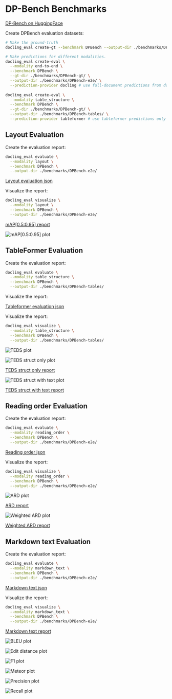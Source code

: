 # DP-Bench Benchmarks

[DP-Bench on HuggingFace](https://huggingface.co/datasets/upstage/dp-bench)

Create DPBench evaluation datasets:

```sh
# Make the ground-truth
docling_eval create-gt --benchmark DPBench --output-dir ./benchmarks/DPBench-gt/ 

# Make predictions for different modalities.
docling_eval create-eval \
  --modality end-to-end \
  --benchmark DPBench \
  --gt-dir ./benchmarks/DPBench-gt/ \
  --output-dir ./benchmarks/DPBench-e2e/ \
  --prediction-provider docling # use full-document predictions from docling
  
docling_eval create-eval \
  --modality table_structure \
  --benchmark DPBench \
  --gt-dir ./benchmarks/DPBench-gt/ \
  --output-dir ./benchmarks/DPBench-tables/ \
  --prediction-provider tableformer # use tableformer predictions only
```

## Layout Evaluation

Create the evaluation report:

```sh
docling_eval evaluate \
  --modality layout \
  --benchmark DPBench \
  --output-dir ./benchmarks/DPBench-e2e/ 

```

[Layout evaluation json](evaluations/DPBench/evaluation_DPBench_layout.json)

Visualize the report:

```sh
docling_eval visualize \
  --modality layout \
  --benchmark DPBench \
  --output-dir ./benchmarks/DPBench-e2e/ 
```

[mAP[0.5:0.95] report](evaluations/DPBench/evaluation_DPBench_layout_mAP_0.5_0.95.txt)

![mAP[0.5:0.95] plot](evaluations/DPBench/evaluation_DPBench_layout_mAP_0.5_0.95.png)


## TableFormer Evaluation

Create the evaluation report:

```sh
docling_eval evaluate \
  --modality table_structure \
  --benchmark DPBench \
  --output-dir ./benchmarks/DPBench-tables/ 
```


Visualize the report:

[Tableformer evaluation json](evaluations/DPBench/evaluation_DPBench_tableformer.json)

Visualize the report:

```sh
docling_eval visualize \
  --modality table_structure \
  --benchmark DPBench \
  --output-dir ./benchmarks/DPBench-tables/ 
```

![TEDS plot](evaluations/DPBench/evaluation_DPBench_tableformer-delta_row_col.png)

![TEDS struct only plot](evaluations/DPBench/evaluation_DPBench_tableformer_TEDS_struct-only.png)

[TEDS struct only report](evaluations/DPBench/evaluation_DPBench_tableformer_TEDS_struct-only.txt)

![TEDS struct with text plot](evaluations/DPBench/evaluation_DPBench_tableformer_TEDS_struct-with-text.png)

[TEDS struct with text report](evaluations/DPBench/evaluation_DPBench_tableformer_TEDS_struct-with-text.txt)


## Reading order Evaluation

Create the evaluation report:

```sh
docling_eval evaluate \
  --modality reading_order \
  --benchmark DPBench \
  --output-dir ./benchmarks/DPBench-e2e/ 
```

[Reading order json](evaluations/DPBench/evaluation_DPBench_reading_order.json)

Visualize the report:

```sh
docling_eval visualize \
  --modality reading_order \
  --benchmark DPBench \
  --output-dir ./benchmarks/DPBench-e2e/ 
```

![ARD plot](evaluations/DPBench/evaluation_DPBench_reading_order_ARD_norm.png)

[ARD report](evaluations/DPBench/evaluation_DPBench_reading_order_ARD_norm.txt)

![Weighted ARD plot](evaluations/DPBench/evaluation_DPBench_reading_order_weighted_ARD.png)

[Weighted ARD report](evaluations/DPBench/evaluation_DPBench_reading_order_weighted_ARD.txt)


## Markdown text Evaluation

Create the evaluation report:

```sh
docling_eval evaluate \
  --modality markdown_text \
  --benchmark DPBench \
  --output-dir ./benchmarks/DPBench-e2e/ 
```

[Markdown text json](evaluations/DPBench/evaluation_DPBench_markdown_text.json)


Visualize the report:

```sh
docling_eval visualize \
  --modality markdown_text \
  --benchmark DPBench \
  --output-dir ./benchmarks/DPBench-e2e/ 
```


[Markdown text report](evaluations/DPBench/evaluation_DPBench_markdown_text.txt)


![BLEU plot](evaluations/DPBench/evaluation_DPBench_markdown_text_BLEU.png)

![Edit distance plot](evaluations/DPBench/evaluation_DPBench_markdown_text_edit_distance.png)

![F1 plot](evaluations/DPBench/evaluation_DPBench_markdown_text_F1.png)

![Meteor plot](evaluations/DPBench/evaluation_DPBench_markdown_text_meteor.png)

![Precision plot](evaluations/DPBench/evaluation_DPBench_markdown_text_precision.png)

![Recall plot](evaluations/DPBench/evaluation_DPBench_markdown_text_recall.png)
